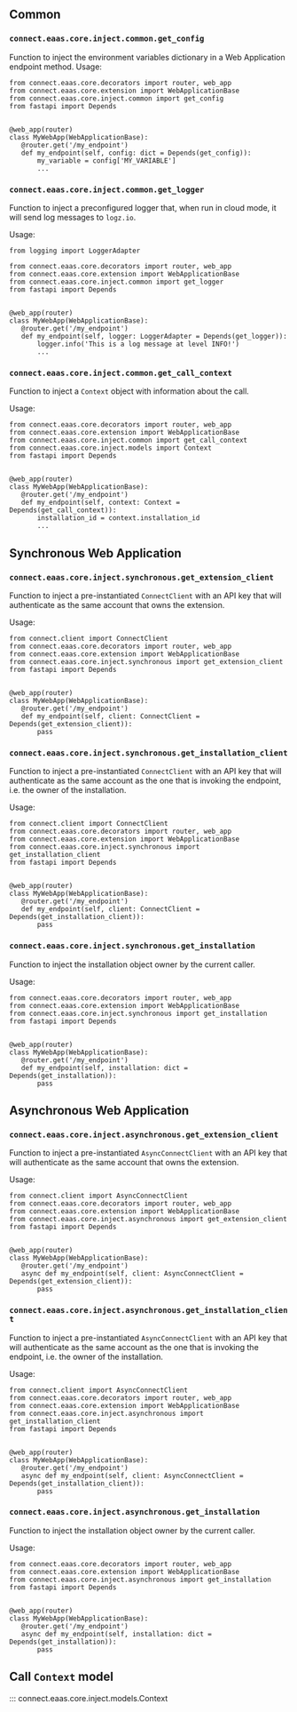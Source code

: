 ## Common

### <code>connect.eaas.core.inject.common.<strong>get_config</strong></code>

Function to inject the environment variables dictionary in a
Web Application endpoint method.
Usage:
``` py3
from connect.eaas.core.decorators import router, web_app
from connect.eaas.core.extension import WebApplicationBase
from connect.eaas.core.inject.common import get_config
from fastapi import Depends


@web_app(router)
class MyWebApp(WebApplicationBase):
   @router.get('/my_endpoint')
   def my_endpoint(self, config: dict = Depends(get_config)):
       my_variable = config['MY_VARIABLE']
       ...
```


### <code>connect.eaas.core.inject.common.<strong>get_logger</strong></code>

Function to inject a preconfigured logger that, when run in cloud mode,
it will send log messages to `logz.io`.

Usage:
``` py3
from logging import LoggerAdapter

from connect.eaas.core.decorators import router, web_app
from connect.eaas.core.extension import WebApplicationBase
from connect.eaas.core.inject.common import get_logger
from fastapi import Depends


@web_app(router)
class MyWebApp(WebApplicationBase):
   @router.get('/my_endpoint')
   def my_endpoint(self, logger: LoggerAdapter = Depends(get_logger)):
       logger.info('This is a log message at level INFO!')
       ...
```


### <code>connect.eaas.core.inject.common.<strong>get_call_context</strong></code>

Function to inject a `Context` object with information about the call.

Usage:
``` py3
from connect.eaas.core.decorators import router, web_app
from connect.eaas.core.extension import WebApplicationBase
from connect.eaas.core.inject.common import get_call_context
from connect.eaas.core.inject.models import Context
from fastapi import Depends


@web_app(router)
class MyWebApp(WebApplicationBase):
   @router.get('/my_endpoint')
   def my_endpoint(self, context: Context = Depends(get_call_context)):
       installation_id = context.installation_id
       ...
```


## Synchronous Web Application

### <code>connect.eaas.core.inject.synchronous.<strong>get_extension_client</strong></code>

Function to inject a pre-instantiated `ConnectClient` with an API key that will
authenticate as the same account that owns the extension.

Usage:
``` py3
from connect.client import ConnectClient
from connect.eaas.core.decorators import router, web_app
from connect.eaas.core.extension import WebApplicationBase
from connect.eaas.core.inject.synchronous import get_extension_client
from fastapi import Depends


@web_app(router)
class MyWebApp(WebApplicationBase):
   @router.get('/my_endpoint')
   def my_endpoint(self, client: ConnectClient = Depends(get_extension_client)):
       pass
```


### <code>connect.eaas.core.inject.synchronous.<strong>get_installation_client</strong></code>

Function to inject a pre-instantiated `ConnectClient` with an API key that will
authenticate as the same account as the one that is invoking the endpoint, i.e.
the owner of the installation.

Usage:
``` py3
from connect.client import ConnectClient
from connect.eaas.core.decorators import router, web_app
from connect.eaas.core.extension import WebApplicationBase
from connect.eaas.core.inject.synchronous import get_installation_client
from fastapi import Depends


@web_app(router)
class MyWebApp(WebApplicationBase):
   @router.get('/my_endpoint')
   def my_endpoint(self, client: ConnectClient = Depends(get_installation_client)):
       pass
```

### <code>connect.eaas.core.inject.synchronous.<strong>get_installation</strong></code>

Function to inject the installation object owner by the current caller.

Usage:
``` py3
from connect.eaas.core.decorators import router, web_app
from connect.eaas.core.extension import WebApplicationBase
from connect.eaas.core.inject.synchronous import get_installation
from fastapi import Depends


@web_app(router)
class MyWebApp(WebApplicationBase):
   @router.get('/my_endpoint')
   def my_endpoint(self, installation: dict = Depends(get_installation)):
       pass
```


## Asynchronous Web Application

### <code>connect.eaas.core.inject.asynchronous.<strong>get_extension_client</strong></code>

Function to inject a pre-instantiated `AsyncConnectClient` with an API key that will
authenticate as the same account that owns the extension.

Usage:
``` py3
from connect.client import AsyncConnectClient
from connect.eaas.core.decorators import router, web_app
from connect.eaas.core.extension import WebApplicationBase
from connect.eaas.core.inject.asynchronous import get_extension_client
from fastapi import Depends


@web_app(router)
class MyWebApp(WebApplicationBase):
   @router.get('/my_endpoint')
   async def my_endpoint(self, client: AsyncConnectClient = Depends(get_extension_client)):
       pass
```


### <code>connect.eaas.core.inject.asynchronous.<strong>get_installation_client</strong></code>

Function to inject a pre-instantiated `AsyncConnectClient` with an API key that will
authenticate as the same account as the one that is invoking the endpoint, i.e.
the owner of the installation.

Usage:
``` py3
from connect.client import AsyncConnectClient
from connect.eaas.core.decorators import router, web_app
from connect.eaas.core.extension import WebApplicationBase
from connect.eaas.core.inject.asynchronous import get_installation_client
from fastapi import Depends


@web_app(router)
class MyWebApp(WebApplicationBase):
   @router.get('/my_endpoint')
   async def my_endpoint(self, client: AsyncConnectClient = Depends(get_installation_client)):
       pass
```

### <code>connect.eaas.core.inject.asynchronous.<strong>get_installation</strong></code>

Function to inject the installation object owner by the current caller.

Usage:
``` py3
from connect.eaas.core.decorators import router, web_app
from connect.eaas.core.extension import WebApplicationBase
from connect.eaas.core.inject.asynchronous import get_installation
from fastapi import Depends


@web_app(router)
class MyWebApp(WebApplicationBase):
   @router.get('/my_endpoint')
   async def my_endpoint(self, installation: dict = Depends(get_installation)):
       pass
```


## Call `Context` model

::: connect.eaas.core.inject.models.Context
